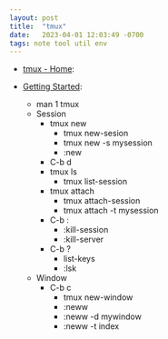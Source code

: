 ```yaml
---
layout: post
title:  "tmux"
date:   2023-04-01 12:03:49 -0700
tags: note tool util env
---
```


- [tmux - Home](https://github.com/tmux/tmux/wiki):

- [Getting Started](https://github.com/tmux/tmux/wiki/Getting-Started):
	- man 1 tmux
	- Session
		- tmux new
			- tmux new-sesion
			- tmux new -s mysession
			- :new
		- C-b d
		- tmux ls
			- tmux list-session
		- tmux attach
			- tmux attach-session
			- tmux attach -t mysession
		- C-b :
			- :kill-session
			- :kill-server
		- C-b ?
			- list-keys
			- :lsk
	- Window
		- C-b c
			- tmux new-window
			- :neww
			- :neww -d mywindow
			- :neww -t index